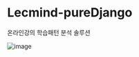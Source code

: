 # Lecmind-pureDjango
온라인강의 학습패턴 분석 솔루션

![image](https://user-images.githubusercontent.com/37546703/187215041-65e73b63-41a8-48fd-b49b-0f2223f01c07.png)
